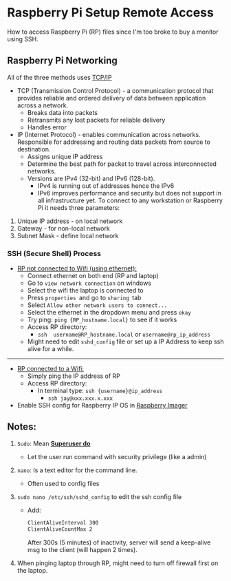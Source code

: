 # Raspberry Pi Setup Remote Access

How to access Raspberry Pi (RP) files since I'm too broke to buy a monitor using SSH.  

## Raspberry Pi Networking

All of the three methods uses <u>TCP/IP</u> 

- TCP (Transmission Control Protocol) - a communication protocol that provides reliable and ordered delivery of data between application across a network. 
	- Breaks data into packets 
	- Retransmits any lost packets for reliable delivery
	- Handles error
- IP (Internet Protocol) - enables communication across networks. Responsible for addressing and routing data packets from source to destination. 
	- Assigns unique IP address
	- Determine the best path for packet to travel across interconnected networks.
	- Versions are IPv4 (32-bit) and IPv6 (128-bit). 
		- IPv4 is running out of addresses hence the IPv6
		- IPv6 improves performance and security but does not support in all infrastructure yet. 
		To connect to any workstation or Raspberry Pi it needs three parameters:
1. Unique IP address - on local network
2. Gateway - for non-local network
3. Subnet Mask - define local network

	

### SSH (Secure Shell) Process

- <u>RP not connected to Wifi (using ethernet):</u>
  - Connect ethernet on both end (RP and laptop)
  - Go to `view network connection` on windows
  - Select the wifi the laptop is connected to
  - Press `properties `and go to `sharing `tab
  - Select `Allow other network users to connect...`
  - Select the ethernet in the dropdown menu and press `okay`
  - Try ping: `ping {RP_hostname.local}` to see if it works
  - Access RP directory:
    - `ssh  username@RP_hostname.local` or `username@rp_ip_address`
  - Might need to edit `sshd_config` file or set up a IP Address to keep ssh alive for a while.

<hr>

- <u>RP connected to a Wifi:</u>
  - Simply ping the IP address of RP
  - Access RP directory:
    - In terminal type: `ssh {username}@ip_address`
      - `ssh jay@xxx.xxx.x.xxx` 
- Enable SSH config for Raspberry IP OS in <u>Raspberry Imager</u>



## Notes:

1. `Sudo`: Mean **<u>Superuser do</u>**

   -  Let the user run command with security privilege (like a admin)

2. `nano`: Is a text editor for the command line.

   - Often used to config files

3. `sudo nano /etc/ssh/sshd_config` to edit the ssh config file

   - Add: 

     ```bash
     ClientAliveInterval 300
     ClientAliveCountMax 2
     ```

     After 300s (5 minutes) of inactivity, server will send a keep-alive msg to the client (will happen 2 times).

4. When pinging laptop through RP, might need to turn off firewall first on the laptop. 
